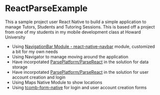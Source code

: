 # ReactParseExample

This a sample project user React Native to build a simple application to manage Tutors, Students and Tutoring Sessions. This is based off a project from one of my students in my mobile development class at Howard University

* Using [NavigationBar Module - react-native-navbar](https://www.npmjs.com/package/react-native-navbar) module, customized a bit for my own needs
* Using Navigator to manage moving around the application
* Have incorpotated [ParsePlatform/ParseReact](https://github.com/ParsePlatform/ParseReact) in the solution for data storage
* Have incorpotated [ParsePlatform/ParseReact](https://github.com/ParsePlatform/ParseReact) in the solution for user account creation and login
* Using Maps Native Module to show locations
* Using [tcomb-form-native](https://github.com/gcanti/tcomb-form-native) for login and user account creation forms

